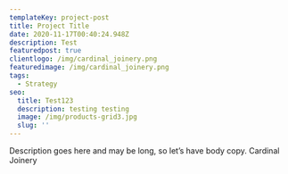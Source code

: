 ```yaml
---
templateKey: project-post
title: Project Title
date: 2020-11-17T00:40:24.948Z
description: Test
featuredpost: true
clientlogo: /img/cardinal_joinery.png
featuredimage: /img/cardinal_joinery.png
tags:
  - Strategy
seo:
  title: Test123
  description: testing testing
  image: /img/products-grid3.jpg
  slug: ''
---
```


Description goes here and may be long, so let’s have body copy. Cardinal Joinery
